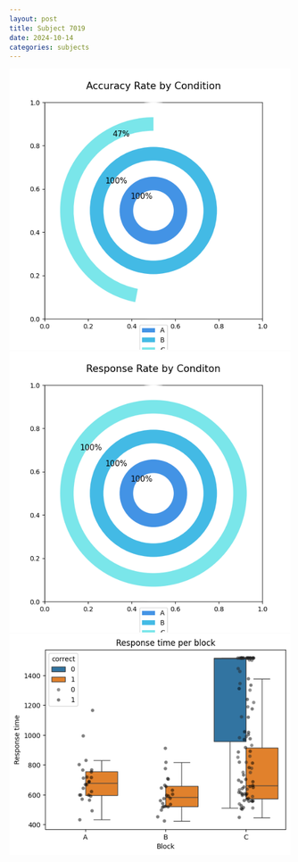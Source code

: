 ```yaml
---
layout: post
title: Subject 7019
date: 2024-10-14
categories: subjects
---
```


![](data/7019/run-11/7019_accuracy_rate.png)
![](data/7019/run-11/7019_response_rate.png)
![](data/7019/run-11/7019_rt.png)
